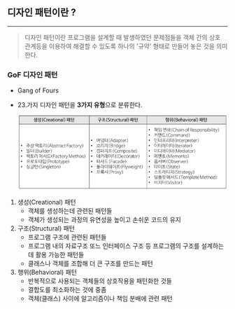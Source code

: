 ## 디자인 패턴이란 ?

----

> 디자인 패턴이란 프로그램을 설계할 때 발생하였던 문제점들을 객체 간의 상호 관계등을 이용하여 해결할 수 있도록 하나의 '규약' 형태로 만들어 놓은 것을 의미한다.

### GoF 디자인 패턴

- Gang of Fours 

- 23.가지 디자인 패턴을 **3가지 유형**으로 분류한다.

  ![](./img/1_1.PNG)

1. 생성(Creational) 패턴
   - 객체를 생성하는데 관련된 패턴들
   - 객체가 생성되는 과정의 유연성을 높이고 손쉬운 코드의 유지
2. 구조(Structural) 패턴
   - 프로그램 구조에 관련된 패턴들
   - 프로그램 내의 자료구조 또느 인터페이스 구조 등 프로그램의 구조를 설계하는 데 활용 가능한 패턴들
   - 클래스나 객체를 조합해 더 큰 구조를 만드는 패턴
3. 행위(Behavioral) 패턴
   - 반복적으로 사용되는 객체들의 상호작용을 패턴화한 것들
   - 결합도를 최소화하는 것에 중좀
   - 객체(클래스) 사이에 알고리즘이나 책임 분배에 관련 패턴